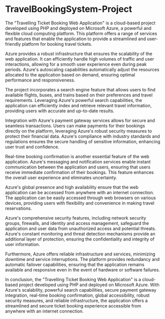 # TravelBookingSystem-Project
The "Travelling Ticket Booking Web Application" is a cloud-based project developed using PHP and deployed on Microsoft Azure, a powerful and flexible cloud computing platform. This platform offers a range of services and features that enable the application to provide a streamlined and user-friendly platform for booking travel tickets.

Azure provides a robust infrastructure that ensures the scalability of the web application. It can efficiently handle high volumes of traffic and user interactions, allowing for a smooth user experience even during peak periods. Azure's autoscaling capabilities automatically adjust the resources allocated to the application based on demand, ensuring optimal performance and responsiveness.

The project incorporates a search engine feature that allows users to find available flights, buses, and trains based on their preferences and travel requirements. Leveraging Azure's powerful search capabilities, the application can efficiently index and retrieve relevant travel information, providing users with accurate and up-to-date results.

Integration with Azure's payment gateway services allows for secure and seamless transactions. Users can make payments for their bookings directly on the platform, leveraging Azure's robust security measures to protect their financial data. Azure's compliance with industry standards and regulations ensures the secure handling of sensitive information, enhancing user trust and confidence.

Real-time booking confirmation is another essential feature of the web application. Azure's messaging and notification services enable instant communication between the application and users, ensuring that users receive immediate confirmation of their bookings. This feature enhances the overall user experience and eliminates uncertainty.

Azure's global presence and high availability ensure that the web application can be accessed from anywhere with an internet connection. The application can be easily accessed through web browsers on various devices, providing users with flexibility and convenience in making travel reservations.

Azure's comprehensive security features, including network security groups, firewalls, and identity and access management, safeguard the application and user data from unauthorized access and potential threats. Azure's constant monitoring and threat detection mechanisms provide an additional layer of protection, ensuring the confidentiality and integrity of user information.

Furthermore, Azure offers reliable infrastructure and services, minimizing downtime and service interruptions. The platform provides redundancy and automatic failover capabilities, ensuring that the application remains available and responsive even in the event of hardware or software failures.

In conclusion, the "Travelling Ticket Booking Web Application" is a cloud-based project developed using PHP and deployed on Microsoft Azure. With Azure's scalability, powerful search capabilities, secure payment gateway integration, real-time booking confirmation, global accessibility, robust security measures, and reliable infrastructure, the application offers a streamlined and secure ticket booking experience accessible from anywhere with an internet connection.
